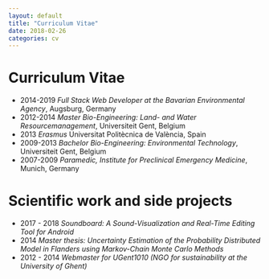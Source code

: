 ```yaml
---
layout: default
title: "Curriculum Vitae"
date: 2018-02-26
categories: cv
---
```



# Curriculum Vitae

 - 2014-2019 *Full Stack Web Developer at the Bavarian Environmental Agency*, Augsburg, Germany
 - 2012-2014 *Master Bio-Engineering: Land- and Water Resourcemanagement*, Universiteit Gent, Belgium
 - 2013 *Erasmus*  Universitat Politècnica de València, Spain
 - 2009-2013 *Bachelor Bio-Engineering: Environmental Technology*, Universiteit Gent, Belgium
 - 2007-2009 *Paramedic, Institute for Preclinical Emergency Medicine*, Munich, Germany


# Scientific work and side projects

  - 2017 - 2018 *Soundboard: A Sound-Visualization and Real-Time Editing Tool for Android*
  - 2014 *Master thesis: Uncertainty Estimation of the Probability Distributed Model in Flanders using Markov-Chain Monte Carlo Methods*
  - 2012 - 2014 *Webmaster for UGent1010 (NGO for sustainability at the University of Ghent)*
